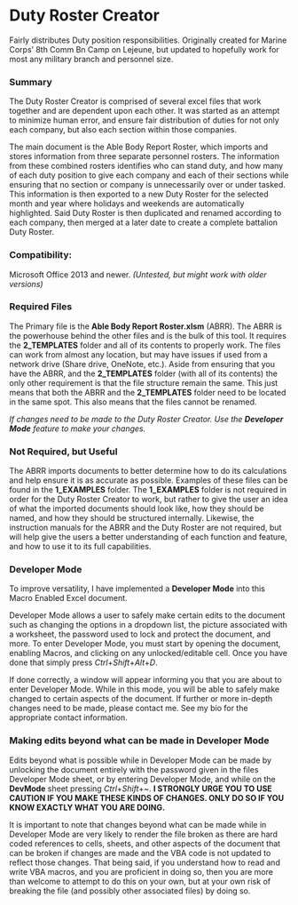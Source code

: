 # Duty Roster Creator
 Fairly distributes Duty position responsibilities. Originally created for Marine Corps’ 8th Comm Bn Camp on Lejeune, but updated to hopefully work for most any military branch and personnel size.


### Summary
The Duty Roster Creator is comprised of several excel files that work together and are dependent upon each other. It was started as an attempt to minimize human error, and ensure fair distribution of duties for not only each company, but also each section within those companies.

The main document is the Able Body Report Roster, which imports and stores information from three separate personnel rosters. The information from these combined rosters identifies who can stand duty, and how many of each duty position to give each company and each of their sections while ensuring that no section or company is unnecessarily over or under tasked. This information is then exported to a new Duty Roster for the selected month and year where holidays and weekends are automatically highlighted. Said Duty Roster is then duplicated and renamed according to each company, then merged at a later date to create a complete battalion Duty Roster.


### Compatibility:
Microsoft Office 2013 and newer. *(Untested, but might work with older versions)*


### Required Files
The Primary file is the **Able Body Report Roster.xlsm** (ABRR). The ABRR is the powerhouse behind the other files and is the bulk of this tool.
It requires the **2_TEMPLATES** folder and all of its contents to properly work. The files can work from almost any location, but may have issues 
if used from a network drive (Share drive, OneNote, etc.). Aside from ensuring that you have the ABRR, and the **2_TEMPLATES** folder (with all of its contents)
the only other requirement is that the file structure remain the same. This just means that both the ABRR and the **2_TEMPLATES** folder need to be located in the same spot.
This also means that the files cannot be renamed.

*If changes need to be made to the Duty Roster Creator. Use the **Developer Mode** feature to make your changes.*


### Not Required, but Useful
The ABRR imports documents to better determine how to do its calculations and help ensure it is as accurate as possible. Examples of these files can be found in the
**1_EXAMPLES** folder. The **1_EXAMPLES** folder is not required in order for the Duty Roster Creator to work, but rather to give the user an idea of what the imported documents
should look like, how they should be named, and how they should be structured internally. Likewise, the instruction manuals for the ABRR and the Duty Roster are not
required, but will help give the users a better understanding of each function and feature, and how to use it to its full capabilities.



### Developer Mode
To improve versatility, I have implemented a **Developer Mode** into this Macro Enabled Excel document.

Developer Mode allows a user to safely make certain edits to the document such as changing the options in a dropdown list, the picture associated with a worksheet, the password used to lock and protect the document, and more. To enter Developer Mode, you must start by opening the document, enabling Macros, and clicking on any unlocked/editable cell. Once you have done that simply press *Ctrl*+*Shift*+*Alt*+*D*.

If done correctly, a window will appear informing you that you are about to enter Developer Mode. While in this mode, you will be able to safely make changed to certain aspects of the document. If further or more in-depth changes need to be made, please contact me. See my bio for the appropriate contact information.



### Making edits beyond what can be made in Developer Mode

Edits beyond what is possible while in Developer Mode can be made by unlocking the document entirely with the password given in the files Developer Mode sheet, or by entering Developer Mode, and while on the **DevMode** sheet pressing *Ctrl*+*Shift*+*~*.
**I STRONGLY URGE YOU TO USE CAUTION IF YOU MAKE THESE KINDS OF CHANGES. ONLY DO SO IF YOU KNOW EXACTLY WHAT YOU ARE DOING.**

It is important to note that changes beyond what can be made while in Developer Mode are very likely to render the file broken as there are hard coded references to cells, sheets, and other aspects of the document that can be broken if changes are made and the VBA code is not updated to reflect those changes. That being said, if you understand how to read and write VBA macros, and you are proficient in doing so, then you are more than welcome to attempt to do this on your own, but at your own risk of breaking the file (and possibly other associated files) by doing so.

